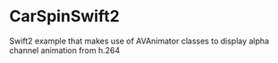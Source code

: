 # CarSpinSwift2
Swift2 example that makes use of AVAnimator classes to display alpha channel animation from h.264
